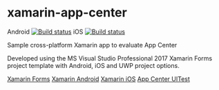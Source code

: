 # xamarin-app-center

Android [![Build status](https://build.appcenter.ms/v0.1/apps/8eeed5ac-03d3-4130-8d56-84a0481907d2/branches/master/badge)](https://appcenter.ms)
iOS [![Build status](https://build.appcenter.ms/v0.1/apps/b384dd0a-0c91-45fe-ac98-d60d03cf1ec4/branches/master/badge)](https://appcenter.ms)

Sample cross-platform Xamarin app to evaluate App Center

Developed using the MS Visual Studio Professional 2017 Xamarin Forms project template with Android, iOS and UWP project options.

[Xamarin Forms](https://docs.microsoft.com/en-us/xamarin/xamarin-forms/)
[Xamarin Android](https://docs.microsoft.com/en-us/xamarin/android/)
[Xamarin iOS](https://docs.microsoft.com/en-us/xamarin/ios/)
[App Center UITest](https://docs.microsoft.com/en-us/appcenter/test-cloud/uitest/)

